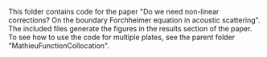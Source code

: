This folder contains code for the paper "Do we need non-linear corrections? On the boundary Forchheimer equation in acoustic scattering". The included files generate the figures in the results section of the paper. To see how to use the code for multiple plates, see the parent folder "MathieuFunctionCollocation".
